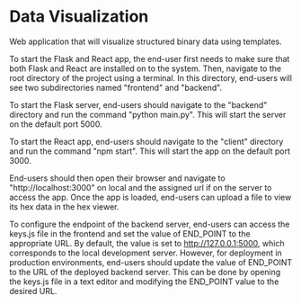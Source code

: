 #  Data Visualization

Web application that will visualize structured binary data using templates. 


To start the Flask and React app, the end-user first needs to make sure that both Flask and React are installed on to the system. Then, navigate to the root directory of the project using a terminal. In this directory, end-users will see two subdirectories named "frontend" and "backend".

To start the Flask server, end-users should navigate to the "backend" directory and run the command "python main.py". This will start the server on the default port 5000.

To start the React app, end-users should navigate to the "client" directory and run the command "npm start". This will start the app on the default port 3000.

End-users should then open their browser and navigate to "http://localhost:3000" on local and the assigned url if on the server to access the app. Once the app is loaded, end-users can upload a file to view its hex data in the hex viewer.

To configure the endpoint of the backend server, end-users can access the keys.js file in the frontend and set the value of END_POINT to the appropriate URL. By default, the value is set to http://127.0.0.1:5000, which corresponds to the local development server. However, for deployment in production environments, end-users should update the value of END_POINT to the URL of the deployed backend server. This can be done by opening the keys.js file in a text editor and modifying the END_POINT value to the desired URL.
